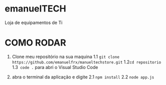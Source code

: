 # emanuelTECH
Loja de equipamentos de Ti

# COMO RODAR
  1. Clone meu repositório na sua maquina
  1.1 `git clone https://github.com/emanuelfrx/manueltechstore.git`
  1.2`cd repositorio`
  1.3` code .` para abri o Visual Studio Code

2. abra o terminal da aplicação e digite
  2.1 `npm install`
  2.2 `node app.js`
